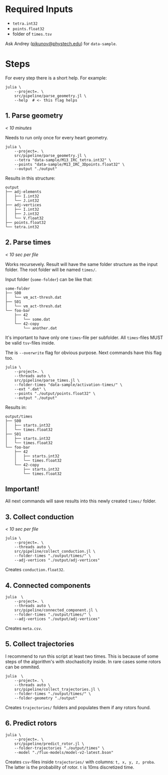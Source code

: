 # Required Inputs
- `tetra.int32`
- `points.float32`
- folder of `times.tsv`

Ask Andrey (pikunov@phystech.edu) for `data-sample`.

# Steps

For every step there is a short help. For example:
```shell
julia \
    --project=. \
    src/pipeline/parse_geometry.jl \
    --help  # <- this flag helps
```

## 1. Parse geometry
*< 10 minutes*

Needs to run only once for every heart geometry.
```shell
julia \
    --project=. \
    src/pipeline/parse_geometry.jl \
    --tetra "data-sample/M13_IRC_tetra.int32" \
    --points "data-sample/M13_IRC_3Dpoints.float32" \
    --output "./output"
```

Results in this structure:
```
output
├── adj-elements
│   ├── I.int32
│   └── J.int32
├── adj-vertices
│   ├── I.int32
│   ├── J.int32
│   └── V.float32
├── points.float32
└── tetra.int32
```

## 2. Parse times
*< 10 sec per file*

Works recursevely.
Result will have the same folder structure as the input folder.
The root folder will be named `times/`.

Input folder (`some-folder`) can be like that:
```
some-folder
├── S00
│   └── vm_act-thresh.dat
├── S01
│   └── vm_act-thresh.dat
└── foo-bar
    ├── 42
    │   └── some.dat
    └── 42-copy
        └── another.dat
```
It's important to have only one `times`-file per subfolder. All `times`-files MUST be valid `tsv`-files inside.

The is `--overwrite` flag for obvious purpose. Next commands have this flag too.

```shell
julia \
    --project=. \
    --threads auto \
    src/pipeline/parse_times.jl \
    --folder-times "data-sample/activation-times/" \
    --ext ".dat" \
    --points "./output/points.float32" \
    --output "./output"
```

Results in:
```
output/times
├── S00
│   ├── starts.int32
│   └── times.float32
├── S01
│   ├── starts.int32
│   └── times.float32
└── foo-bar
    ├── 42
    │   ├── starts.int32
    │   └── times.float32
    └── 42-copy
        ├── starts.int32
        └── times.float32
```

## Important!
All next commands will save results into this newly created `times/` folder.

## 3. Collect conduction
*< 10 sec per file*

```shell
julia \
    --project=. \
    --threads auto \
    src/pipeline/collect_conduction.jl \
    --folder-times "./output/times/" \
    --adj-vertices "./output/adj-vertices"
```

Creates `conduction.float32`.


## 4. Connected components

```shell
julia  \
    --project=. \
    --threads auto \
    src/pipeline/connected_component.jl \
    --folder-times "./output/times/" \
    --adj-vertices "./output/adj-vertices"
```

Creates `meta.csv`.

## 5. Collect trajectories

I recommend to run this script at least two times.
This is because of some steps of the algorithm's with stochasticity inside.
In rare cases some rotors can be ommited.

```shell
julia  \
    --project=. \
    --threads auto \
    src/pipeline/collect_trajectories.jl \
    --folder-times "./output/times/" \
    --folder-geometry "./output"
```

Creates `trajectories/` folders and populates them if any rotors found.

## 6. Predict rotors

```shell
julia \
    --project=. \
    src/pipeline/predict_rotor.jl \
    --folder-trajectories "./output/times" \
    --model "./flux-models/model-v2-latest.bson"
```

Creates `csv`-files inside `trajectories/` with columns: `t, x, y, z, proba`.
The latter is the probability of rotor.
`t` is 10ms discretized time.
